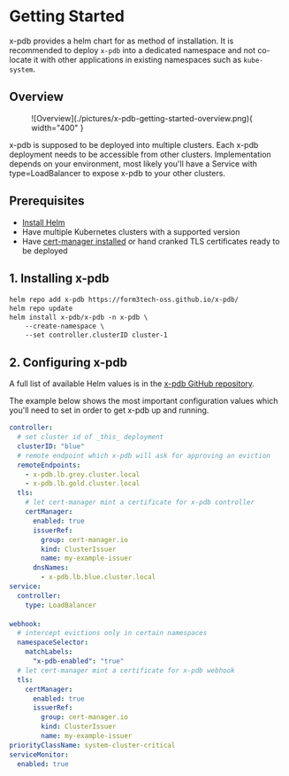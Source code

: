 # Getting Started

x-pdb provides a helm chart for as method of installation. It is recommended to deploy `x-pdb` into a dedicated namespace and not co-locate it with other applications in existing namespaces such as `kube-system`.

## Overview

<figure markdown="span">
  ![Overview](./pictures/x-pdb-getting-started-overview.png){ width="400" }
</figure>

x-pdb is supposed to be deployed into multiple clusters. Each x-pdb deployment needs to be accessible from other clusters. Implementation depends on your environment, most likely you'll have a Service with type=LoadBalancer to expose x-pdb to your other clusters.

## Prerequisites
- [Install Helm](https://helm.sh/docs/intro/install/)
- Have multiple Kubernetes clusters with a supported version
- Have [cert-manager installed](https://cert-manager.io/docs/installation/) or hand cranked TLS certificates ready to be deployed

## 1. Installing x-pdb

```
helm repo add x-pdb https://form3tech-oss.github.io/x-pdb/
helm repo update
helm install x-pdb/x-pdb -n x-pdb \
    --create-namespace \
    --set controller.clusterID cluster-1
```

## 2. Configuring x-pdb
A full list of available Helm values is in the [x-pdb GitHub repository](https://github.com/form3tech-oss/x-pdb/blob/master/helm/values.yaml).

The example below shows the most important configuration values which you'll need to set in order to get x-pdb up and running.

```yaml
controller:
  # set cluster id of _this_ deployment
  clusterID: "blue"
  # remote endpoint which x-pdb will ask for approving an eviction
  remoteEndpoints:
    - x-pdb.lb.grey.cluster.local
    - x-pdb.lb.gold.cluster.local
  tls:
    # let cert-manager mint a certificate for x-pdb controller
    certManager:
      enabled: true
      issuerRef:
        group: cert-manager.io
        kind: ClusterIssuer
        name: my-example-issuer
      dnsNames:
        - x-pdb.lb.blue.cluster.local
service:
  controller:
    type: LoadBalancer

webhook:
  # intercept evictions only in certain namespaces
  namespaceSelector:
    matchLabels:
      "x-pdb-enabled": "true"
  # let cert-manager mint a certificate for x-pdb webhook
  tls:
    certManager:
      enabled: true
      issuerRef:
        group: cert-manager.io
        kind: ClusterIssuer
        name: my-example-issuer
priorityClassName: system-cluster-critical
serviceMonitor:
  enabled: true
```
